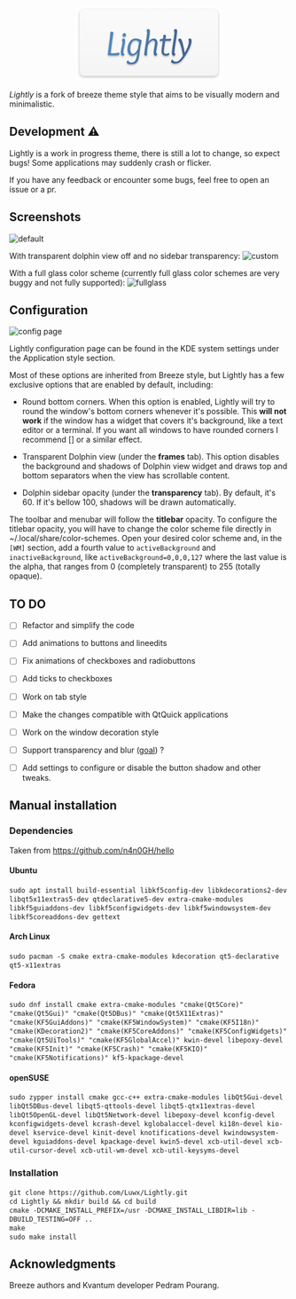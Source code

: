 <p align="center">
  <img src="logo.png"/>
</p>

*Lightly* is a fork of breeze theme style that aims to be visually modern and minimalistic. 

## Development ⚠️

Lightly is a work in progress theme, there is still a lot to change, so expect bugs! Some applications may suddenly crash or flicker.

If you have any feedback or encounter some bugs, feel free to open an issue or a pr.


## Screenshots

![default](https://github.com/Luwx/Lightly/blob/master/Lightly-default.png)

With transparent dolphin view off and no sidebar transparency:
![custom](https://github.com/Luwx/Lightly/blob/master/Lightly-custom.png)

With a full glass color scheme (currently full glass color schemes are very buggy and not fully supported):
![fullglass](https://github.com/Luwx/Lightly/blob/master/Lightly-fullglass.png)

## Configuration

![config page](https://github.com/Luwx/Lightly/blob/master/config.png)

Lightly configuration page can be found in the KDE system settings under the Application style section. 


Most of these options are inherited from Breeze style, but Lightly has a few exclusive options that are enabled by default, including:

* Round bottom corners. When this option is enabled, Lightly will try to round the window's bottom corners whenever it's possible. This **will not work** if the window has a widget that covers it's background, like a text editor or a terminal. If you want all windows to have rounded corners I recommend [] or a similar effect.

* Transparent Dolphin view (under the **frames** tab). This option disables the background and shadows of Dolphin view widget and draws top and bottom separators when the view has scrollable content.

*  Dolphin sidebar opacity (under the **transparency** tab). By default, it's 60. If it's bellow 100, shadows will be drawn automatically.

The toolbar and menubar will follow the **titlebar** opacity. To configure the titlebar opacity, you will have to change the color scheme file directly in ~/.local/share/color-schemes. Open your desired color scheme and, in the ```[WM]``` section, add a fourth value to ```activeBackground``` and ```inactiveBackground```, like ```activeBackground=0,0,0,127``` where the last value is the alpha, that ranges from 0 (completely transparent) to 255 (totally opaque).



## TO DO

- [ ] Refactor and simplify the code 
- [ ] Add animations to buttons and lineedits
- [ ] Fix animations of checkboxes and radiobuttons
- [ ] Add ticks to checkboxes
- [ ] Work on tab style
- [ ] Make the changes compatible with QtQuick applications
- [ ] Work on the window decoration style
- [ ] Support transparency and blur ([goal](https://github.com/Luwx/Lightly/blob/master/goal-decoration_and_toolbar.png)) ?
- [ ] Add settings to configure or disable the button shadow and other tweaks.


## Manual installation

### Dependencies

Taken from https://github.com/n4n0GH/hello

#### Ubuntu
```
sudo apt install build-essential libkf5config-dev libkdecorations2-dev libqt5x11extras5-dev qtdeclarative5-dev extra-cmake-modules libkf5guiaddons-dev libkf5configwidgets-dev libkf5windowsystem-dev libkf5coreaddons-dev gettext
```

#### Arch Linux
```
sudo pacman -S cmake extra-cmake-modules kdecoration qt5-declarative qt5-x11extras
```

#### Fedora
```
sudo dnf install cmake extra-cmake-modules "cmake(Qt5Core)" "cmake(Qt5Gui)" "cmake(Qt5DBus)" "cmake(Qt5X11Extras)" "cmake(KF5GuiAddons)" "cmake(KF5WindowSystem)" "cmake(KF5I18n)" "cmake(KDecoration2)" "cmake(KF5CoreAddons)" "cmake(KF5ConfigWidgets)" "cmake(Qt5UiTools)" "cmake(KF5GlobalAccel)" kwin-devel libepoxy-devel "cmake(KF5Init)" "cmake(KF5Crash)" "cmake(KF5KIO)" "cmake(KF5Notifications)" kf5-kpackage-devel
```

#### openSUSE
```
sudo zypper install cmake gcc-c++ extra-cmake-modules libQt5Gui-devel libQt5DBus-devel libqt5-qttools-devel libqt5-qtx11extras-devel libQt5OpenGL-devel libQt5Network-devel libepoxy-devel kconfig-devel kconfigwidgets-devel kcrash-devel kglobalaccel-devel ki18n-devel kio-devel kservice-devel kinit-devel knotifications-devel kwindowsystem-devel kguiaddons-devel kpackage-devel kwin5-devel xcb-util-devel xcb-util-cursor-devel xcb-util-wm-devel xcb-util-keysyms-devel
```

### Installation

```
git clone https://github.com/Luwx/Lightly.git
cd Lightly && mkdir build && cd build
cmake -DCMAKE_INSTALL_PREFIX=/usr -DCMAKE_INSTALL_LIBDIR=lib -DBUILD_TESTING=OFF ..
make
sudo make install
```

## Acknowledgments

Breeze authors and Kvantum developer Pedram Pourang.





